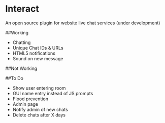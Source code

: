 # Interact
An open source plugin for website live chat services (under development)

##Working
* Chatting
* Unique Chat IDs & URLs
* HTML5 notifications
* Sound on new message

##Not Working


##To Do
* Show user entering room
* GUI name entry instead of JS prompts
* Flood prevention
* Admin page
* Notify admin of new chats
* Delete chats after X days